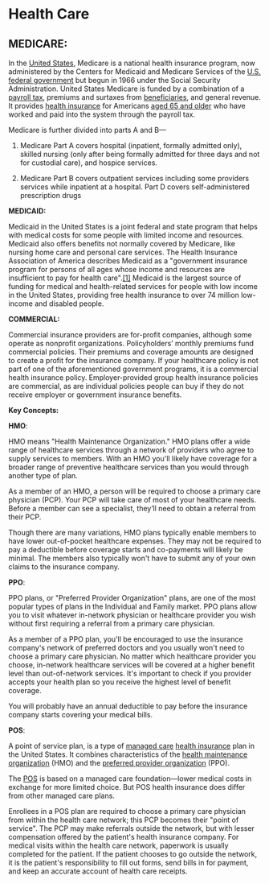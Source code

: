 # Health Care

## MEDICARE:

In the [United States](https://en.wikipedia.org/wiki/United_States "United States"), Medicare is a national health insurance program, now administered by the Centers for Medicaid and Medicare Services of the [U.S. federal government](https://en.wikipedia.org/wiki/Centers_for_Medicare_and_Medicaid_Services "Centers for Medicare and Medicaid Services") but begun in 1966 under the Social Security Administration. United States Medicare is funded by a combination of a [payroll tax](https://en.wikipedia.org/wiki/Payroll_tax "Payroll tax"), premiums and surtaxes from [beneficiaries](https://en.wikipedia.org/wiki/Medicare_(United_States)#Eligibility), and general revenue. It provides [health insurance](https://en.wikipedia.org/wiki/Health_insurance "Health insurance") for Americans [aged 65 and older](https://en.wikipedia.org/wiki/Old_age "Old age") who have worked and paid into the system through the payroll tax.

Medicare is further divided into parts A and B—

 1. Medicare Part A covers hospital (inpatient, formally admitted only),
    skilled nursing (only after being formally admitted for three days
    and not for custodial care), and hospice services.
    
    
 2. Medicare Part B covers outpatient services including some providers
    services while inpatient at a hospital. Part D covers
    self-administered prescription drugs

**MEDICAID:**

Medicaid in the United States is a joint federal and state program that helps with medical costs for some people with limited income and resources. Medicaid also offers benefits not normally covered by Medicare, like nursing home care and personal care services. The Health Insurance Association of America describes Medicaid as a "government insurance program for persons of all ages whose income and resources are insufficient to pay for health care".[[1]](https://en.wikipedia.org/wiki/Medicaid#cite_note-1) Medicaid is the largest source of funding for medical and health-related services for people with low income in the United States, providing free health insurance to over 74 million low-income and disabled people.

**COMMERCIAL:**

Commercial insurance providers are for-profit companies, although some operate as nonprofit organizations. Policyholders’ monthly premiums fund commercial policies. Their premiums and coverage amounts are designed to create a profit for the insurance company. If your healthcare policy is not part of one of the aforementioned government programs, it is a commercial health insurance policy. Employer-provided group health insurance policies are commercial, as are individual policies people can buy if they do not receive employer or government insurance benefits.

**Key Concepts:**

**HMO**:

HMO means "Health Maintenance Organization." HMO plans offer a wide range of healthcare services through a network of providers who agree to supply services to members. With an HMO you'll likely have coverage for a broader range of preventive healthcare services than you would through another type of plan.

As a member of an HMO, a person will be required to choose a primary care physician (PCP). Your PCP will take care of most of your healthcare needs. Before a member can see a specialist, they’ll need to obtain a referral from their PCP.

Though there are many variations, HMO plans typically enable members to have lower out-of-pocket healthcare expenses. They may not be required to pay a deductible before coverage starts and co-payments will likely be minimal. The members also typically won't have to submit any of your own claims to the insurance company.

**PPO**:

PPO plans, or "Preferred Provider Organization" plans, are one of the most popular types of plans in the Individual and Family market. PPO plans allow you to visit whatever in-network physician or healthcare provider you wish without first requiring a referral from a primary care physician.

As a member of a PPO plan, you'll be encouraged to use the insurance company's network of preferred doctors and you usually won't need to choose a primary care physician. No matter which healthcare provider you choose, in-network healthcare services will be covered at a higher benefit level than out-of-network services. It's important to check if you provider accepts your health plan so you receive the highest level of benefit coverage.

You will probably have an annual deductible to pay before the insurance company starts covering your medical bills.

**POS**:

A point of service plan, is a type of [managed care](https://en.wikipedia.org/wiki/Managed_care "Managed care")  [health insurance](https://en.wikipedia.org/wiki/Health_insurance "Health insurance") plan in the United States. It combines characteristics of the [health maintenance organization](https://en.wikipedia.org/wiki/Health_maintenance_organization "Health maintenance organization") (HMO) and the [preferred provider organization](https://en.wikipedia.org/wiki/Preferred_provider_organization "Preferred provider organization") (PPO).

The [POS](https://en.wikipedia.org/wiki/Point_of_sale "Point of sale") is based on a managed care foundation—lower medical costs in exchange for more limited choice. But POS health insurance does differ from other managed care plans.

Enrollees in a POS plan are required to choose a primary care physician from within the health care network; this PCP becomes their "point of service". The PCP may make referrals outside the network, but with lesser compensation offered by the patient's health insurance company. For medical visits within the health care network, paperwork is usually completed for the patient. If the patient chooses to go outside the network, it is the patient's responsibility to fill out forms, send bills in for payment, and keep an accurate account of health care receipts.